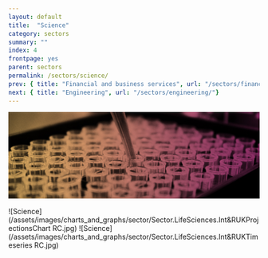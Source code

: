 ```yaml
---
layout: default
title:  "Science"
category: sectors
summary: ""
index: 4
frontpage: yes
parent: sectors
permalink: /sectors/science/
prev: { title: "Financial and business services", url: "/sectors/financial-and-business/"}
next: { title: "Engineering", url: "/sectors/engineering/"}
---
```


![An image of test tubes depicting the life and chemical sciences sector](/assets/images/sector_photography/life-and-chemical-sciences.jpg)

![Science](/assets/images/charts_and_graphs/sector/Sector.LifeSciences.Int&RUKProjectionsChart RC.jpg)
![Science](/assets/images/charts_and_graphs/sector/Sector.LifeSciences.Int&RUKTimeseries RC.jpg)
